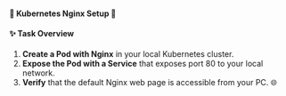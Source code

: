 #### 🐳 Kubernetes Nginx Setup 🚀

#### ✨ Task Overview
1. **Create a Pod with Nginx** in your local Kubernetes cluster.
2. **Expose the Pod with a Service** that exposes port 80 to your local network.
3. **Verify** that the default Nginx web page is accessible from your PC. 🌐
